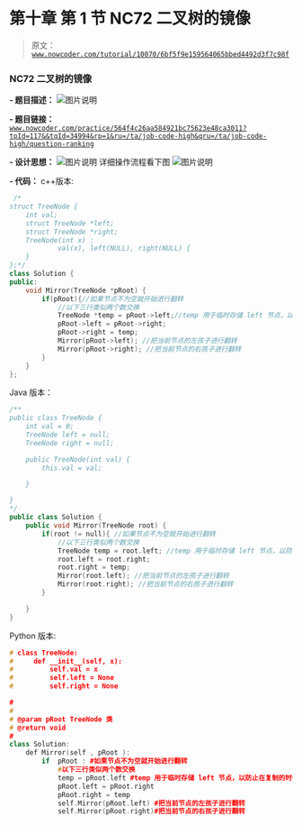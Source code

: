 # 第十章 第 1 节 NC72 二叉树的镜像

> 原文：[`www.nowcoder.com/tutorial/10070/6bf5f9e159564065bbed4492d3f7c98f`](https://www.nowcoder.com/tutorial/10070/6bf5f9e159564065bbed4492d3f7c98f)

### NC72 二叉树的镜像

**- 题目描述：**
![图片说明](img/f562dfbbf45df0182b27298444596fea.png "图片标题")

**- 题目链接：**
[`www.nowcoder.com/practice/564f4c26aa584921bc75623e48ca3011?tpId=117&&tqId=34994&rp=1&ru=/ta/job-code-high&qru=/ta/job-code-high/question-ranking`](https://www.nowcoder.com/practice/564f4c26aa584921bc75623e48ca3011?tpId=117&&tqId=34994&rp=1&ru=/ta/job-code-high&qru=/ta/job-code-high/question-ranking)

**- 设计思想：**
![图片说明](img/a5fbf90bf3e2fdb42ff1a0238711543a.png "图片标题")
详细操作流程看下图
![图片说明](img/0b57c211545221216d98793b22fcc504.png "图片标题")

**- 代码：**
c++版本:

```cpp
 /*
struct TreeNode {
    int val;
    struct TreeNode *left;
    struct TreeNode *right;
    TreeNode(int x) :
            val(x), left(NULL), right(NULL) {
    }
};*/
class Solution {
public:
    void Mirror(TreeNode *pRoot) {
        if(pRoot){//如果节点不为空就开始进行翻转
            //以下三行类似两个数交换
            TreeNode *temp = pRoot->left;//temp 用于临时存储 left 节点，以防止在复制的时候丢失
            pRoot->left = pRoot->right;
            pRoot->right = temp;
            Mirror(pRoot->left); //把当前节点的左孩子进行翻转
            Mirror(pRoot->right); //把当前节点的右孩子进行翻转
        }
    }
};

```

Java 版本：

```cpp
/**
public class TreeNode {
    int val = 0;
    TreeNode left = null;
    TreeNode right = null;

    public TreeNode(int val) {
        this.val = val;

    }

}
*/
public class Solution {
    public void Mirror(TreeNode root) {
        if(root != null){ //如果节点不为空就开始进行翻转
            //以下三行类似两个数交换
            TreeNode temp = root.left; //temp 用于临时存储 left 节点，以防止在复制的时候丢失
            root.left = root.right;
            root.right = temp;
            Mirror(root.left); //把当前节点的左孩子进行翻转
            Mirror(root.right); //把当前节点的右孩子进行翻转
        }

    }
}

```

Python 版本:

```cpp
# class TreeNode:
#     def __init__(self, x):
#         self.val = x
#         self.left = None
#         self.right = None

#
# 
# @param pRoot TreeNode 类 
# @return void
#
class Solution:
    def Mirror(self , pRoot ):
        if  pRoot : #如果节点不为空就开始进行翻转
            #以下三行类似两个数交换
            temp = pRoot.left #temp 用于临时存储 left 节点，以防止在复制的时候丢失
            pRoot.left = pRoot.right
            pRoot.right = temp
            self.Mirror(pRoot.left) #把当前节点的左孩子进行翻转
            self.Mirror(pRoot.right)#把当前节点的右孩子进行翻转

```